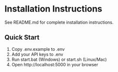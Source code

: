 # Installation Instructions 
 
See README.md for complete installation instructions. 
 
## Quick Start 
1. Copy .env.example to .env 
2. Add your API keys to .env 
3. Run start.bat (Windows) or start.sh (Linux/Mac) 
4. Open http://localhost:5000 in your browser 
